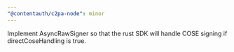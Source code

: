 ```yaml
---
"@contentauth/c2pa-node": minor
---
```


Implement AsyncRawSigner so that the rust SDK will handle COSE signing if directCoseHandling is true.
